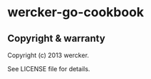 wercker-go-cookbook
================


Copyright & warranty
-----------
  Copyright (c) 2013 wercker.

  See LICENSE file for details.
